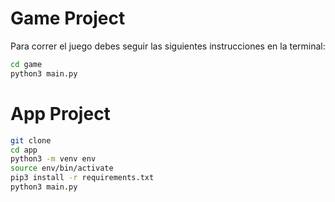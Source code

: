 # Game Project

Para correr el juego debes seguir las siguientes instrucciones en la terminal:

```sh
cd game
python3 main.py
```


# App Project

```sh
git clone
cd app
python3 -m venv env
source env/bin/activate
pip3 install -r requirements.txt
python3 main.py

```